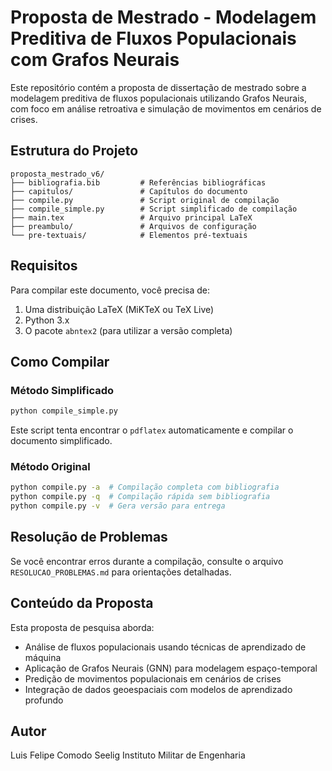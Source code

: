# Proposta de Mestrado - Modelagem Preditiva de Fluxos Populacionais com Grafos Neurais

Este repositório contém a proposta de dissertação de mestrado sobre a modelagem preditiva de fluxos populacionais utilizando Grafos Neurais, com foco em análise retroativa e simulação de movimentos em cenários de crises.

## Estrutura do Projeto

```
proposta_mestrado_v6/
├── bibliografia.bib         # Referências bibliográficas
├── capitulos/               # Capítulos do documento
├── compile.py               # Script original de compilação
├── compile_simple.py        # Script simplificado de compilação
├── main.tex                 # Arquivo principal LaTeX
├── preambulo/               # Arquivos de configuração
└── pre-textuais/            # Elementos pré-textuais
```

## Requisitos

Para compilar este documento, você precisa de:

1. Uma distribuição LaTeX (MiKTeX ou TeX Live)
2. Python 3.x
3. O pacote `abntex2` (para utilizar a versão completa)

## Como Compilar

### Método Simplificado
```bash
python compile_simple.py
```
Este script tenta encontrar o `pdflatex` automaticamente e compilar o documento simplificado.

### Método Original
```bash
python compile.py -a  # Compilação completa com bibliografia
python compile.py -q  # Compilação rápida sem bibliografia
python compile.py -v  # Gera versão para entrega
```

## Resolução de Problemas

Se você encontrar erros durante a compilação, consulte o arquivo `RESOLUCAO_PROBLEMAS.md` para orientações detalhadas.

## Conteúdo da Proposta

Esta proposta de pesquisa aborda:

- Análise de fluxos populacionais usando técnicas de aprendizado de máquina
- Aplicação de Grafos Neurais (GNN) para modelagem espaço-temporal
- Predição de movimentos populacionais em cenários de crises
- Integração de dados geoespaciais com modelos de aprendizado profundo

## Autor

Luis Felipe Comodo Seelig
Instituto Militar de Engenharia 